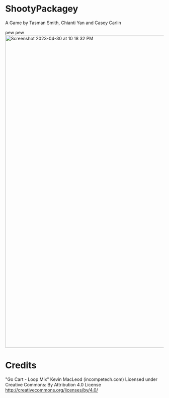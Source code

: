 # ShootyPackagey
A Game by Tasman Smith, Chianti Yan and Casey Carlin

pew pew
<img width="994" alt="Screenshot 2023-04-30 at 10 18 32 PM" src="https://user-images.githubusercontent.com/30129528/235410821-8525601f-efe6-4fc8-b0c7-da1ff6b3d865.png">


# Credits

"Go Cart - Loop Mix" Kevin MacLeod (incompetech.com)
Licensed under Creative Commons: By Attribution 4.0 License
http://creativecommons.org/licenses/by/4.0/
